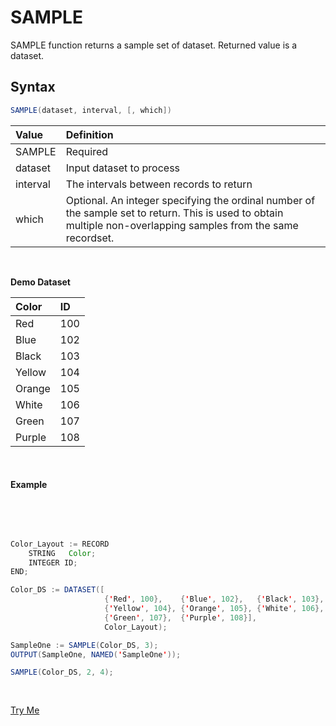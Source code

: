 # SAMPLE

SAMPLE function returns a sample set of dataset. Returned value is a dataset. 

## Syntax 

```java
SAMPLE(dataset, interval, [, which])
```

|Value|Definition|
|:----|:---------|
SAMPLE | Required
dataset | Input dataset to process 
interval | The intervals between records to return
which | Optional. An integer specifying the ordinal number of the sample set to return. This is used to obtain multiple non-overlapping samples from the same recordset.

 <br>

**Demo Dataset**

|Color|ID|
|:----|:---|
Red | 100
Blue | 102
Black | 103
Yellow | 104
Orange | 105
White | 106
Green | 107
Purple| 108

<br>

 #### Example

<br>
<pre id="SampleExp_1">

```java
Color_Layout := RECORD
    STRING   Color;
    INTEGER ID;
END;

Color_DS := DATASET([
                     {'Red', 100},    {'Blue', 102},   {'Black', 103},
                     {'Yellow', 104}, {'Orange', 105}, {'White', 106},
                     {'Green', 107},  {'Purple', 108}],
                     Color_Layout);

SampleOne := SAMPLE(Color_DS, 3);
OUTPUT(SampleOne, NAMED('SampleOne'));

SAMPLE(Color_DS, 2, 4);
```
</pre>
<a class="trybutton" href="javascript:OpenECLEditor(['SampleExp_1'])"> Try Me </a>
